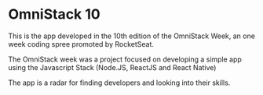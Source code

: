 # OmniStack 10

This is the app developed in the 10th edition of the OmniStack Week, an one week coding spree promoted by RocketSeat.

The OmniStack week was a project focused on developing a simple app using the Javascript Stack (Node.JS, ReactJS and React Native)

The app is a radar for finding developers and looking into their skills.
